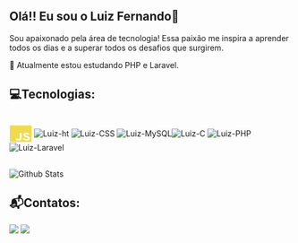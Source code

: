 ## Olá!! Eu sou o Luiz Fernando👋

<p>Sou apaixonado pela área de tecnologia! Essa paixão me inspira a aprender todos os dias e a superar todos os desafios que surgirem.</p> 


📑  Atualmente estou estudando PHP e Laravel.


## 💻Tecnologias:

<div style="display: inline_block; "><br><img align="center" alt="Luiz-Js" height="30" width="40" src="https://raw.githubusercontent.com/devicons/devicon/master/icons/javascript/javascript-plain.svg"> <img align="center" alt="Luiz-ht" height="35" width="40" src="https://cdn.jsdelivr.net/gh/devicons/devicon@latest/icons/html5/html5-plain-wordmark.svg" />  <img align="center" alt="Luiz-CSS" height="35" width="40" src="https://cdn.jsdelivr.net/gh/devicons/devicon@latest/icons/css3/css3-plain-wordmark.svg" /> <img class="img-MySQl" align="center" alt="Luiz-MySQL" height="50" width="50" src="https://cdn.jsdelivr.net/gh/devicons/devicon@latest/icons/mysql/mysql-plain-wordmark.svg"/><img align="center" alt="Luiz-C" height="30" width="40" src="https://cdn.jsdelivr.net/gh/devicons/devicon@latest/icons/c/c-original.svg"/> <img align="center" alt="Luiz-PHP" height="60" width="40"  src="https://cdn.jsdelivr.net/gh/devicons/devicon@latest/icons/php/php-original.svg"/>  <img align="center" alt="Luiz-Laravel" height="100" width="100"src="https://cdn.jsdelivr.net/gh/devicons/devicon@latest/icons/laravel/laravel-original-wordmark.svg" />
          


##

<img src="https://github-readme-stats.vercel.app/api/top-langs/?username=luizfsb&theme=dark&hide_border=false&include_all_commits=true&count_private=true&layout=compact" alt="Github Stats"/>

## 📬Contatos:
<div>
  <a href = "mailto:luizfernando.santosbrito@gmail.com"><img src="https://img.shields.io/badge/-Gmail-%23333?style=for-the-badge&logo=gmail&logoColor=white" target="_blank"></a>
  <a href="https://www.linkedin.com/in/luiz-fernando-santos-brito/" target="_blank"><img src="https://img.shields.io/badge/-LinkedIn-%230077B5?style=for-the-badge&logo=linkedin&logoColor=white" target="_blank"></a> 
</div>
